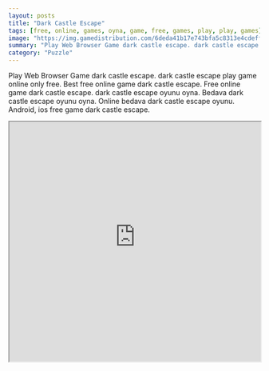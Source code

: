 ```yaml
---
layout: posts
title: "Dark Castle Escape"
tags: [free, online, games, oyna, game, free, games, play, play, games]
image: "https://img.gamedistribution.com/6deda41b17e743bfa5c8313e4cdeffd1.jpg"
summary: "Play Web Browser Game dark castle escape. dark castle escape play game online only free. Best free online game dark castle escape. Free online game dark castle escape. dark castle escape oyunu oyna. Bedava dark castle escape oyunu oyna. Online bedava dark castle escape oyunu. Android, ios free game dark castle escape."
category: "Puzzle"
---
```


Play Web Browser Game dark castle escape. dark castle escape play game online only free. Best free online game dark castle escape. Free online game dark castle escape. dark castle escape oyunu oyna. Bedava dark castle escape oyunu oyna. Online bedava dark castle escape oyunu. Android, ios free game dark castle escape.

<iframe width="100%" height="480px;" src="https://flash.gamedistribution.com?game=6deda41b17e743bfa5c8313e4cdeffd1"></iframe>